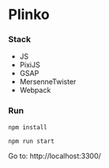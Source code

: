 # Plinko

### Stack
- JS
- PixiJS
- GSAP
- MersenneTwister
- Webpack

### Run
`npm install`

`npm run start`

 Go to: http://localhost:3300/

